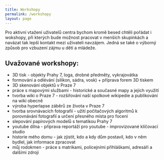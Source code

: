 ```yaml
---
title: Workshopy
permalink: /workshopy
layout: page
---
```


Pro aktivní vtažení uživatelů centra bychom kromě besed chtěli pořádat i wokshopy, při kterých bude možnost pracovat v menších skupinkách a navázat tak lepší kontakt mezi uživateli navzájem. Jedná se také o výborný způsob pro vzbuzení zájmu u dětí a mládeže.

## Uvažované workshopy:
* 3D tisk - objekty Prahy 7, loga, drobné předměty, vykrajovátka
* formování a odlévání (silikon, sádra, vosk) + příprava forem 3D tiskem
* 3D skenování objektů v Praze 7
* práce s mapovými službami - historické a současné mapy a jejich využití
* tvorba wiki o Praze 7 - rozšiřování naší spolkové wikipedie a publikování na wiki obecně
* výroba hyperlapse záběrů ze života v Praze 7
* tvorba srovnávacích fotografií - užití počítačových algoritmů k porovnávání fotografií a určení přesného místa pro focení
* slepování papírových modelů s tematikou Prahy 7
* youtube dílna - příprava reportáží pro youtube - improvizované klíčovací studio
* historie mého domu - jak zjistit, kdo a kdy dům postavil, kdo v něm bydlel, jak informace zpracovat
* můj rodokmen - práce s matrikami, policejními přihláškami, adresáři a dalšími zdroji

